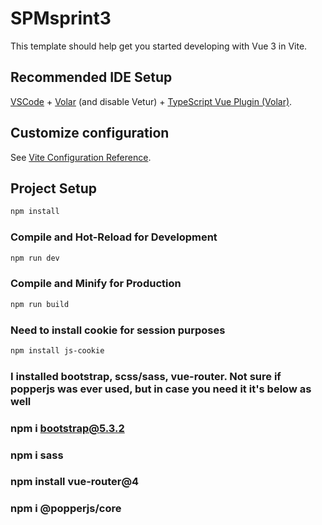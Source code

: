# SPMsprint3

This template should help get you started developing with Vue 3 in Vite.

## Recommended IDE Setup

[VSCode](https://code.visualstudio.com/) + [Volar](https://marketplace.visualstudio.com/items?itemName=Vue.volar) (and disable Vetur) + [TypeScript Vue Plugin (Volar)](https://marketplace.visualstudio.com/items?itemName=Vue.vscode-typescript-vue-plugin).

## Customize configuration

See [Vite Configuration Reference](https://vitejs.dev/config/).

## Project Setup

```sh
npm install
```

### Compile and Hot-Reload for Development

```sh
npm run dev
```

### Compile and Minify for Production

```sh
npm run build
```

### Need to install cookie for session purposes
```sh
npm install js-cookie
```

### I installed bootstrap, scss/sass, vue-router. Not sure if popperjs was ever used, but in case you need it it's below as well

### npm i bootstrap@5.3.2
### npm i sass
### npm install vue-router@4
### npm i @popperjs/core